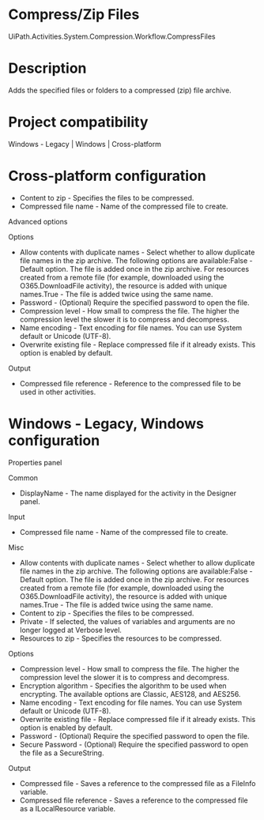 ﻿# Compress/Zip Files

UiPath.Activities.System.Compression.Workflow.CompressFiles

# Description

Adds the specified files or folders to a compressed (zip) file archive.

# Project compatibility

Windows - Legacy | Windows | Cross-platform

# Cross-platform configuration

* Content to zip - Specifies the files to be compressed.
* Compressed file name - Name of the compressed file to create.

Advanced options

Options

* Allow contents with duplicate names - Select whether to allow duplicate file names in the zip archive. The following options are available:False - Default option. The file is added once in the zip archive. For resources created from a remote file (for example, downloaded using the O365.DownloadFile activity), the resource is added with unique names.True - The file is added twice using the same name.
* Password - (Optional) Require the specified password to open the file.
* Compression level - How small to compress the file. The higher the compression level the slower it is to compress and decompress.
* Name encoding - Text encoding for file names. You can use System default or Unicode (UTF-8).
* Overwrite existing file - Replace compressed file if it already exists. This option is enabled by default.

Output

* Compressed file reference - Reference to the compressed file to be used in other activities.

# Windows - Legacy, Windows configuration

Properties panel

Common

* DisplayName - The name displayed for the activity in the Designer panel.

Input

* Compressed file name - Name of the compressed file to create.

Misc

* Allow contents with duplicate names - Select whether to allow duplicate file names in the zip archive. The following options are available:False - Default option. The file is added once in the zip archive. For resources created from a remote file (for example, downloaded using the O365.DownloadFile activity), the resource is added with unique names.True - The file is added twice using the same name.
* Content to zip - Specifies the files to be compressed.
* Private - If selected, the values of variables and arguments are no longer logged at Verbose level.
* Resources to zip - Specifies the resources to be compressed.

Options

* Compression level - How small to compress the file. The higher the compression level the slower it is to compress and decompress.
* Encryption algorithm - Specifies the algorithm to be used when encrypting. The available options are Classic, AES128, and AES256.
* Name encoding - Text encoding for file names. You can use System default or Unicode (UTF-8).
* Overwrite existing file - Replace compressed file if it already exists. This option is enabled by default.
* Password - (Optional) Require the specified password to open the file.
* Secure Password - (Optional) Require the specified password to open the file as a SecureString.

Output

* Compressed file - Saves a reference to the compressed file as a FileInfo variable.
* Compressed file reference - Saves a reference to the compressed file as a ILocalResource variable.
